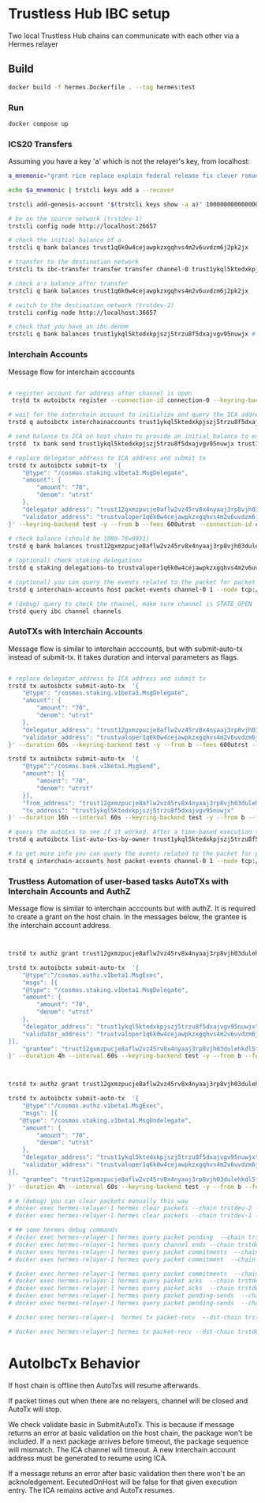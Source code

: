 # Trustless Hub IBC setup

Two local Trustless Hub chains can communicate with each other via a Hermes relayer

## Build

```bash
docker build -f hermes.Dockerfile . --tag hermes:test
```

### Run

```bash
docker compose up
```

### ICS20 Transfers

Assuming you have a key 'a' which is not the relayer's key,
from localhost:

```bash
a_mnemonic="grant rice replace explain federal release fix clever romance raise often wild taxi quarter soccer fiber love must tape steak together observe swap guitar"

echo $a_mnemonic | trstcli keys add a --recover

trstcli add-genesis-account "$(trstcli keys show -a a)" 1000000000000000000utrst

# be on the source network (trstdev-1)
trstcli config node http://localhost:26657

# check the initial balance of a
trstcli q bank balances trust1q6k0w4cejawpkzxgqhvs4m2v6uvdzm6j2pk2jx

# transfer to the destination network
trstcli tx ibc-transfer transfer transfer channel-0 trust1ykql5ktedxkpjszj5trzu8f5dxajvgv95nuwjx 2utrst --from a

# check a's balance after transfer
trstcli q bank balances trust1q6k0w4cejawpkzxgqhvs4m2v6uvdzm6j2pk2jx

# switch to the destination network (trstdev-2)
trstcli config node http://localhost:36657

# check that you have an ibc-denom
trstcli q bank balances trust1ykql5ktedxkpjszj5trzu8f5dxajvgv95nuwjx # should have 1 ibc denom
```

### Interchain Accounts

Message flow for interchain acccounts

```bash

# register account for address after channel is open
 trstd tx autoibctx register --connection-id connection-0 --keyring-backend test -y --from b --fees 600utrst

# wait for the interchain account to initialize and query the ICA address
trstd q autoibctx interchainaccounts trust1ykql5ktedxkpjszj5trzu8f5dxajvgv95nuwjx connection-0

# send balance to ICA on host chain to provide an initial balance to execute transactions (replace node and to_address here)
trstd  tx bank send trust1ykql5ktedxkpjszj5trzu8f5dxajvgv95nuwjx trust12gxmzpucje8aflw2vz45rv8x4nyaaj3rp8vjh03dulehkdl5fu6s93ewkp 10000utrst --node tcp://localhost:36657 --keyring-backend test -y --from b --fees 600utrst --chain-id trstdev-2

# replace delegator_address to ICA address and submit tx
trstd tx autoibctx submit-tx  '{
    "@type": "/cosmos.staking.v1beta1.MsgDelegate",
    "amount": {
        "amount": "70",
        "denom": "utrst"
    },
    "delegator_address": "trust12gxmzpucje8aflw2vz45rv8x4nyaaj3rp8vjh03dulehkdl5fu6s93ewkp",
    "validator_address": "trustvaloper1q6k0w4cejawpkzxgqhvs4m2v6uvdzm6jhmz5jy"
}' --keyring-backend test -y --from b --fees 600utrst --connection-id connection-0
 
# check balance (should be 1000-70=9931)
trstd q bank balances trust12gxmzpucje8aflw2vz45rv8x4nyaaj3rp8vjh03dulehkdl5fu6s93ewkp --node tcp://localhost:36657

# (optional) check staking delegations
trstd q staking delegations-to trustvaloper1q6k0w4cejawpkzxgqhvs4m2v6uvdzm6jhmz5jy --node tcp://localhost:36657

# (optional) you can query the events related to the packet for packet and message info. The command takes a channel id and packet sequence
trstd q interchain-accounts host packet-events channel-0 1 --node tcp://localhost:36657 

# (debug) query to check the channel, make sure channel is STATE_OPEN 
trstd query ibc channel channels
```

### AutoTXs with Interchain Accounts

Message flow is similar to interchain acccounts, but with submit-auto-tx instead of submit-tx. It takes duration and interval parameters as flags.

```bash

# replace delegator_address to ICA address and submit tx
trstd tx autoibctx submit-auto-tx  '{
    "@type": "/cosmos.staking.v1beta1.MsgDelegate",
    "amount": {
        "amount": "70",
        "denom": "utrst"
    },
    "delegator_address": "trust12gxmzpucje8aflw2vz45rv8x4nyaaj3rp8vjh03dulehkdl5fu6s93ewkp",
    "validator_address": "trustvaloper1q6k0w4cejawpkzxgqhvs4m2v6uvdzm6jhmz5jy"
}' --duration 60s --keyring-backend test -y --from b --fees 600utrst --connection-id connection-0

trstd tx autoibctx submit-auto-tx  '{
    "@type":"/cosmos.bank.v1beta1.MsgSend",
    "amount": [{
        "amount": "70",
        "denom": "utrst"
    }],
    "from_address": "trust12gxmzpucje8aflw2vz45rv8x4nyaaj3rp8vjh03dulehkdl5fu6s93ewkp",
    "to_address": "trust1ykql5ktedxkpjszj5trzu8f5dxajvgv95nuwjx"
}' --duration 16h --interval 60s --keyring-backend test -y --from b --fees 600utrst --connection-id connection-0 --retries 2

# query the autotxs to see if it worked. After a time-based execution the auto-tx history should update
trstd q autoibctx list-auto-txs-by-owner trust1ykql5ktedxkpjszj5trzu8f5dxajvgv95nuwjx

# to get more info you can query the events related to the packet for packet and message info
trstd q interchain-accounts host packet-events channel-0 1 --node tcp://localhost:36657 

```

### Trustless Automation of user-based tasks AutoTXs with Interchain Accounts and AuthZ

Message flow is similar to interchain acccounts but with authZ. It is required to create a grant on the host chain. In the messages below, the grantee is the interchain account address.

```bash


trstd tx authz grant trust12gxmzpucje8aflw2vz45rv8x4nyaaj3rp8vjh03dulehkdl5fu6s93ewkp generic --msg-type /cosmos.staking.v1beta1.MsgDelegate --keyring-backend test -y --from b --fees 600utrst  --node tcp://localhost:36657  --chain-id trstdev-2

trstd tx autoibctx submit-auto-tx  '{
    "@type":"/cosmos.authz.v1beta1.MsgExec",
    "msgs": [{
    "@type": "/cosmos.staking.v1beta1.MsgDelegate",
    "amount": {
        "amount": "70",
        "denom": "utrst"
    },
    "delegator_address": "trust1ykql5ktedxkpjszj5trzu8f5dxajvgv95nuwjx",
    "validator_address": "trustvaloper1q6k0w4cejawpkzxgqhvs4m2v6uvdzm6jhmz5jy"
}],
    "grantee": "trust12gxmzpucje8aflw2vz45rv8x4nyaaj3rp8vjh03dulehkdl5fu6s93ewkp"
}' --duration 4h --interval 60s --keyring-backend test -y --from b --fees 600utrst --connection-id connection-0



trstd tx authz grant trust12gxmzpucje8aflw2vz45rv8x4nyaaj3rp8vjh03dulehkdl5fu6s93ewkp generic --msg-type /cosmos.staking.v1beta1.MsgUndelegate --keyring-backend test -y --from b --fees 600utrst  --node tcp://localhost:36657  --chain-id trstdev-2

trstd tx autoibctx submit-auto-tx  '{
    "@type":"/cosmos.authz.v1beta1.MsgExec",
    "msgs": [{
   "@type": "/cosmos.staking.v1beta1.MsgUndelegate",
    "amount": {
        "amount": "70",
        "denom": "utrst"
    },
    "delegator_address": "trust1ykql5ktedxkpjszj5trzu8f5dxajvgv95nuwjx",
    "validator_address": "trustvaloper1q6k0w4cejawpkzxgqhvs4m2v6uvdzm6jhmz5jy"
}],
    "grantee": "trust12gxmzpucje8aflw2vz45rv8x4nyaaj3rp8vjh03dulehkdl5fu6s93ewkp"
}' --duration 4h --interval 60s --keyring-backend test -y --from b --fees 600utrst --connection-id connection-0

```


```bash
# # (debug) you can clear packets manually this way
# docker exec hermes-relayer-1 hermes clear packets --chain trstdev-2 --port icahost --channel channel-0
# docker exec hermes-relayer-1 hermes clear packets --chain trstdev-1 --port icacontroller-trust1ykql5ktedxkpjszj5trzu8f5dxajvgv95nuwjx --channel channel-0

# ## some hermes debug commands
# docker exec hermes-relayer-1 hermes query packet pending  --chain trstdev-2 --port icahost --channel channel-0
# docker exec hermes-relayer-1 hermes query channel ends --chain trstdev-1 --port icacontroller-trust1ykql5ktedxkpjszj5trzu8f5dxajvgv95nuwjx --channel channel-0
# docker exec hermes-relayer-1 hermes query packet commitments  --chain trstdev-1 --port icacontroller-trust1ykql5ktedxkpjszj5trzu8f5dxajvgv95nuwjx --channel channel-0
# docker exec hermes-relayer-1 hermes query packet commitment  --chain trstdev-1 --port icacontroller-trust1ykql5ktedxkpjszj5trzu8f5dxajvgv95nuwjx --channel channel-0 --sequence 1

# docker exec hermes-relayer-1 hermes query packet commitments  --chain trstdev-2 --port icahost --channel channel-0
# docker exec hermes-relayer-1 hermes query packet acks  --chain trstdev-1 --port icacontroller-trust1ykql5ktedxkpjszj5trzu8f5dxajvgv95nuwjx --channel channel-0
# docker exec hermes-relayer-1 hermes query packet acks  --chain trstdev-2 --port icahost --channel channel-0
# docker exec hermes-relayer-1 hermes query packet pending-sends  --chain trstdev-1 --port icacontroller-trust1ykql5ktedxkpjszj5trzu8f5dxajvgv95nuwjx --channel channel-0
# docker exec hermes-relayer-1 hermes query packet pending-sends  --chain trstdev-2 --port icahost --channel channel-0

# docker exec hermes-relayer-1  hermes tx packet-recv  --dst-chain trstdev-2 --src-chain trstdev-1 --src-port icacontroller-trust1ykql5ktedxkpjszj5trzu8f5dxajvgv95nuwjx --src-channel channel-0

# docker exec hermes-relayer-1 hermes tx packet-recv --dst-chain trstdev-2 --src-chain trstdev-1 --src-port icacontroller-trust1ykql5ktedxkpjszj5trzu8f5dxajvgv95nuwjx --src-channel channel-0
```


# AutoIbcTx Behavior

If host chain is offline then AutoTxs will resume afterwards. 

If packet times out when there are no relayers, channel will be closed and AutoTx will stop.

We check validate basic in SubmitAutoTx. This is because if message returns an error at basic validation on the host chain, the package won't be included. If a next package arrives before timeout, the package sequence will mismatch. The ICA channel will timeout. A new Interchain account address must be generated to resume using ICA.

If a message retuns an error after basic validation then there won't be an acknoledgement. EecutedOnHost will be false for that given execution entry. The ICA remains active and AutoTx resumes.